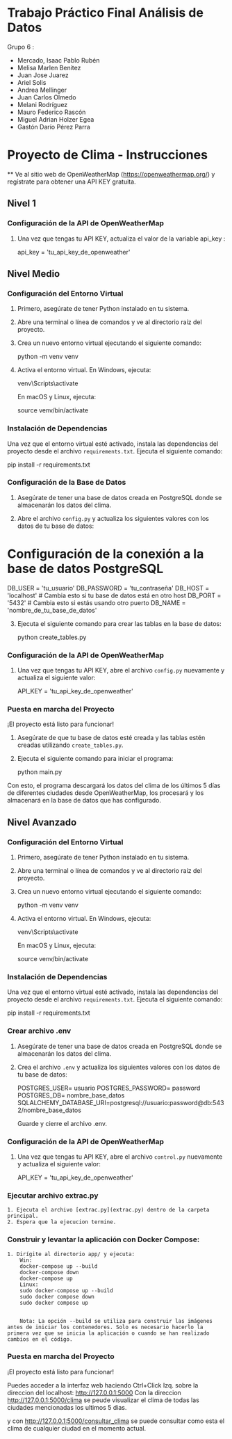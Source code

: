 # Trabajo Práctico Final Análisis de Datos

Grupo 6 : 

- Mercado, Isaac Pablo Rubén
- Melisa Marlen Benitez
- Juan Jose Juarez
- Ariel Solis
- Andrea Mellinger
- Juan Carlos Olmedo
- Melani Rodríguez
- Mauro Federico Rascón
- Miguel Adrian Holzer Egea
- Gastón Darío Pérez Parra


# Proyecto de Clima - Instrucciones

** Ve al sitio web de OpenWeatherMap (https://openweathermap.org/) y regístrate para obtener una API KEY gratuita.




## Nivel 1 
 
### Configuración de la API de OpenWeatherMap


1. Una vez que tengas tu API KEY, actualiza el valor de la variable api_key :

  
   api_key = 'tu_api_key_de_openweather'

 




## Nivel Medio 


### Configuración del Entorno Virtual

1. Primero, asegúrate de tener Python instalado en tu sistema.
2. Abre una terminal o línea de comandos y ve al directorio raíz del proyecto.
3. Crea un nuevo entorno virtual ejecutando el siguiente comando:

   
   python -m venv venv
   

4. Activa el entorno virtual. En Windows, ejecuta:

   
   venv\Scripts\activate
   

   En macOS y Linux, ejecuta:

   
   source venv/bin/activate
   

### Instalación de Dependencias

Una vez que el entorno virtual esté activado, instala las dependencias del proyecto desde el archivo `requirements.txt`. Ejecuta el siguiente comando:


pip install -r requirements.txt


### Configuración de la Base de Datos

1. Asegúrate de tener una base de datos creada en PostgreSQL donde se almacenarán los datos del clima. 

2. Abre el archivo `config.py` y actualiza los siguientes valores con los datos de tu base de datos:

 # Configuración de la conexión a la base de datos PostgreSQL
 
   
   DB_USER = 'tu_usuario'
   DB_PASSWORD = 'tu_contraseña'
   DB_HOST = 'localhost'  # Cambia esto si tu base de datos está en otro host
   DB_PORT = '5432'  # Cambia esto si estás usando otro puerto
   DB_NAME = 'nombre_de_tu_base_de_datos'
   

3. Ejecuta el siguiente comando para crear las tablas en la base de datos:

   
   python create_tables.py
   

### Configuración de la API de OpenWeatherMap


1. Una vez que tengas tu API KEY, abre el archivo `config.py` nuevamente y actualiza el siguiente valor:

  
   API_KEY = 'tu_api_key_de_openweather'
   

### Puesta en marcha del Proyecto

¡El proyecto está listo para funcionar!

1. Asegúrate de que tu base de datos esté creada y las tablas estén creadas utilizando `create_tables.py`.

2. Ejecuta el siguiente comando para iniciar el programa:

   
   python main.py


Con esto, el programa descargará los datos del clima de los últimos 5 días de diferentes ciudades desde OpenWeatherMap, los procesará y los almacenará en la base de datos que has configurado.










## Nivel Avanzado

### Configuración del Entorno Virtual

1. Primero, asegúrate de tener Python instalado en tu sistema.
2. Abre una terminal o línea de comandos y ve al directorio raíz del proyecto.
3. Crea un nuevo entorno virtual ejecutando el siguiente comando:

   
   python -m venv venv
   

4. Activa el entorno virtual. En Windows, ejecuta:

   
   venv\Scripts\activate
   

   En macOS y Linux, ejecuta:

   
   source venv/bin/activate
   

### Instalación de Dependencias

Una vez que el entorno virtual esté activado, instala las dependencias del proyecto desde el archivo `requirements.txt`. Ejecuta el siguiente comando:


pip install -r requirements.txt


### Crear archivo .env
1. Asegúrate de tener una base de datos creada en PostgreSQL donde se almacenarán los datos del clima. 

2. Crea el archivo `.env` y actualiza los siguientes valores con los datos de tu base de datos:

    POSTGRES_USER= usuario
    POSTGRES_PASSWORD= password
    POSTGRES_DB= nombre_base_datos
    SQLALCHEMY_DATABASE_URI=postgresql://usuario:password@db:5432/nombre_base_datos


    Guarde y cierre el archivo .env.
   

### Configuración de la API de OpenWeatherMap


1. Una vez que tengas tu API KEY, abre el archivo `control.py` nuevamente y actualiza el siguiente valor:

  
   API_KEY = 'tu_api_key_de_openweather'
   
### Ejecutar archivo extrac.py

    1. Ejecuta el archivo [extrac.py](extrac.py) dentro de la carpeta principal.
    2. Espera que la ejecucion termine.

### Construir y levantar la aplicación con Docker Compose:
    1. Dirígite al directorio app/ y ejecuta:
        Win:
        docker-compose up --build
        docker-compose down
        docker-compose up
        Linux:
        sudo docker-compose up --build
        sudo docker compose down
        sudo docker compose up
        

        Nota: La opción --build se utiliza para construir las imágenes antes de iniciar los contenedores. Solo es necesario hacerlo la primera vez que se inicia la aplicación o cuando se han realizado cambios en el código.
### Puesta en marcha del Proyecto

¡El proyecto está listo para funcionar!

Puedes acceder a la interfaz web haciendo Ctrl+Click Izq. sobre la direccion del localhost:  http://127.0.0.1:5000
Con la direccion http://127.0.0.1:5000/clima se peude visualizar el clima de todas las ciudades mencionadas los ultimos 5 dias.

y con http://127.0.0.1:5000/consultar_clima se puede consultar como esta el clima de cualquier ciudad en el momento actual.
